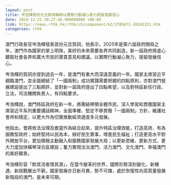 ```yaml
---
layout: post
title: 岑浩輝首份元旦賀詞稱將以實際行動凝心聚力提振發展信心
date: 2024-12-31 20:27:46.000000000 +08:00
link: https://news.rthk.hk/rthk/ch/component/k2/1785672-20241231.htm
categories: rthk
---
```


澳門行政長官岑浩輝發表首份元旦賀詞，他表示，2025年是第六屆政府開局之年，澳門作為國家的掌上明珠，美好的未來需要各界共同創造，新一屆政府將虛心聽取社會各界和廣大市民的寶貴意見和建議，以實際行動凝心聚力，提振發展信心。

岑浩輝的賀詞亦提到過去一年，是澳門有重大而深遠意義的一年。國家主席習近平親臨澳門，並全面總結了「一國兩制」成功實踐需要把握的四點原則，亦對澳門發展建設提出了三點期許，並對新一屆政府提出了四點希望，以及對特區新任行政、立法，司法機關負責人，有四點要求。

岑浩輝說，澳門特區政府在新一年，將團結帶領全體市民，深入學習和貫徹國家主席習近平系列重要講話精神，全面準確、堅定不移貫徹「一國兩制」方針，維護社會祥和穩定，以更大作為切實推動經濟適度多元發展。

他指出，會將依法治理及擔當作為結合起來，提升特區治理效能，打造高效、有為服務型政府；始終堅持以民為本，辦好民生實事，增進民生福祉；打造更高水平對外開放平台，更加積極主動融入和服務國家發展大局；以更新思維、更新方式、更大力度加快橫琴深合區建設；奮力實現法治澳門、活力澳門、文化澳門、幸福澳門的美好願景。

岑浩輝形容「飲其流者懷其源」，在當今變革的世界，國際形勢深刻變化，新機遇、新挑戰層出不窮，國家發展亦日新月異，勢不可擋，處於恢復性向高質量發展新階段的澳門，是未來可期。
